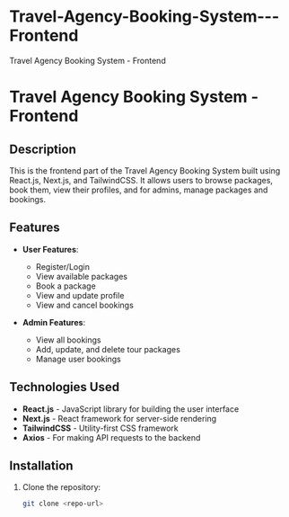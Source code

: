 # Travel-Agency-Booking-System---Frontend
Travel Agency Booking System - Frontend
# Travel Agency Booking System - Frontend

## Description
This is the frontend part of the Travel Agency Booking System built using React.js, Next.js, and TailwindCSS. It allows users to browse packages, book them, view their profiles, and for admins, manage packages and bookings.

## Features
- **User Features**:
  - Register/Login
  - View available packages
  - Book a package
  - View and update profile
  - View and cancel bookings

- **Admin Features**:
  - View all bookings
  - Add, update, and delete tour packages
  - Manage user bookings
  
## Technologies Used
- **React.js** - JavaScript library for building the user interface
- **Next.js** - React framework for server-side rendering
- **TailwindCSS** - Utility-first CSS framework
- **Axios** - For making API requests to the backend

## Installation

1. Clone the repository:

   ```bash
   git clone <repo-url>
